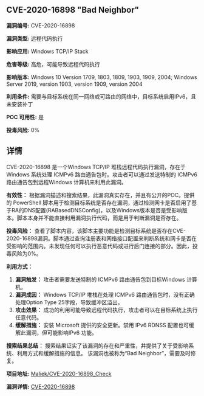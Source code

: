 ## CVE-2020-16898 "Bad Neighbor"

**漏洞编号:** CVE-2020-16898

**漏洞类型:** 远程代码执行

**影响应用:** Windows TCP/IP Stack

**危害等级:** 高危，可能导致远程代码执行

**影响版本:** Windows 10 Version 1709, 1803, 1809, 1903, 1909, 2004; Windows Server 2019, version 1903, version 1909, version 2004

**利用条件:** 需要与目标系统在同一网络或可路由的网络中，目标系统启用IPv6，且未安装补丁

**POC 可用性:** 是

**投毒风险:** 0%

## 详情

CVE-2020-16898 是一个Windows TCP/IP 堆栈远程代码执行漏洞，存在于Windows 系统处理 ICMPv6 路由通告包时。攻击者可以通过发送特制的 ICMPv6 路由通告包到远程Windows 计算机来利用此漏洞。

**有效性：**
根据漏洞描述和搜索结果，此漏洞真实存在，并且有公开的POC。提供的 PowerShell 脚本用于检测目标系统是否存在漏洞，通过检测网卡是否启用了基于RA的DNS配置(RABasedDNSConfig)，以及Windows版本是否是受影响版本。脚本本身并不能直接利用漏洞执行代码，而是用于判断漏洞是否存在。

**投毒风险：**
查看了脚本内容，该脚本主要功能是检测目标系统是否存在CVE-2020-16898漏洞。脚本通过查询注册表和网络接口配置来判断系统和网卡是否在受影响的范围内。未发现任何可以执行恶意代码或进行后门连接的部分。因此，投毒风险为0%。

**利用方式：**
1.  **漏洞触发：** 攻击者需要发送特制的 ICMPv6 路由通告包到目标Windows 计算机。
2.  **漏洞成因：** Windows TCP/IP 堆栈在处理 ICMPv6 路由通告包时，没有正确处理Option Type 25字段，导致缓冲区溢出。
3.  **攻击效果：** 成功的利用可能导致远程代码执行，攻击者可以在目标系统上执行任意代码。
4.  **缓解措施：** 安装 Microsoft 提供的安全更新。禁用 IPv6 RDNSS 配置也可缓解此漏洞，但可能影响IPv6 功能。

**搜索结果总结：**
搜索结果证实了该漏洞的存在和严重性，并提供了关于受影响系统、利用方式和缓解措施的信息。 该漏洞也被称为“Bad Neighbor”，需要及时修复。


**项目地址:** [Maliek/CVE-2020-16898_Check](https://github.com/Maliek/CVE-2020-16898_Check)

**漏洞详情:** [CVE-2020-16898](https://nvd.nist.gov/vuln/detail/CVE-2020-16898)